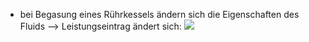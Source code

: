 - bei Begasung eines Rührkessels ändern sich die Eigenschaften des Fluids --> Leistungseintrag ändert sich:
![](Pasted%20image%2020250612171555.png)
